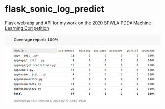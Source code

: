 # flask_sonic_log_predict
Flask web app and API for my work on the [2020 SPWLA PDDA Machine Learning Competition](https://github.com/bdowdell/Machine-Learning-Competition-2020)

![coverage report](app/static/img/coverage_report.png)